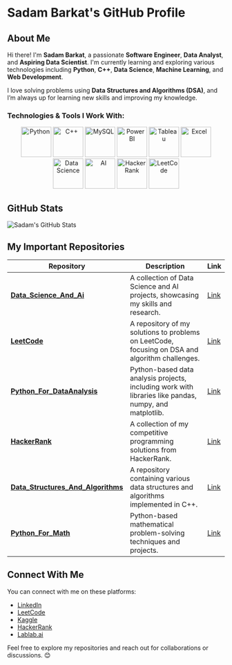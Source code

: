 # Sadam Barkat's GitHub Profile

## About Me

Hi there! I'm **Sadam Barkat**, a passionate **Software Engineer**, **Data Analyst**, and **Aspiring Data Scientist**. I'm currently learning and exploring various technologies including **Python**, **C++**, **Data Science**, **Machine Learning**, and **Web Development**.

I love solving problems using **Data Structures and Algorithms (DSA)**, and I’m always up for learning new skills and improving my knowledge.

### Technologies & Tools I Work With:

<p align="center">
    <img src="https://upload.wikimedia.org/wikipedia/commons/c/c3/Python-logo-notext.svg" alt="Python" width="70" height="70"/>
    <img src="https://upload.wikimedia.org/wikipedia/commons/1/18/ISO_C%2B%2B_Logo.svg" alt="C++" width="70" height="70"/>
    <img src="https://upload.wikimedia.org/wikipedia/commons/6/69/MySQL_logo.svg" alt="MySQL" width="70" height="70"/>
    <img src="https://upload.wikimedia.org/wikipedia/commons/2/29/Power_BI_Logo.svg" alt="Power BI" width="70" height="70"/>
    <img src="https://upload.wikimedia.org/wikipedia/commons/f/f2/Tableau_Logo.png" alt="Tableau" width="70" height="70"/>
    <img src="https://upload.wikimedia.org/wikipedia/commons/5/5e/Microsoft_Excel_2013_logo.svg" alt="Excel" width="70" height="70"/>
    <img src="https://upload.wikimedia.org/wikipedia/commons/a/a7/Data_science_icon.svg" alt="Data Science" width="70" height="70"/>
    <img src="https://upload.wikimedia.org/wikipedia/commons/8/8b/Artificial_Intelligence_Icon.svg" alt="AI" width="70" height="70"/>
    <img src="https://upload.wikimedia.org/wikipedia/commons/0/05/HackerRank_logo.svg" alt="HackerRank" width="70" height="70"/>
    <img src="https://upload.wikimedia.org/wikipedia/commons/e/e3/LeetCode_logo.svg" alt="LeetCode" width="70" height="70"/>
</p>

## GitHub Stats

![Sadam's GitHub Stats](https://github-readme-stats.vercel.app/api?username=Sadam-Barkat&show_icons=true&hide_title=true)

## My Important Repositories

| Repository | Description | Link |
|------------|-------------|------|
| **[Data_Science_And_Ai](https://github.com/Sadam-Barkat/Data_Science_And_Ai)** | A collection of Data Science and AI projects, showcasing my skills and research. | [Link](https://github.com/Sadam-Barkat/Data_Science_And_Ai) |
| **[LeetCode](https://github.com/Sadam-Barkat/LeetCode)** | A repository of my solutions to problems on LeetCode, focusing on DSA and algorithm challenges. | [Link](https://github.com/Sadam-Barkat/LeetCode) |
| **[Python_For_DataAnalysis](https://github.com/Sadam-Barkat/Python_For_DataAnalysis)** | Python-based data analysis projects, including work with libraries like pandas, numpy, and matplotlib. | [Link](https://github.com/Sadam-Barkat/Python_For_DataAnalysis) |
| **[HackerRank](https://github.com/Sadam-Barkat/HackerRank)** | A collection of my competitive programming solutions from HackerRank. | [Link](https://github.com/Sadam-Barkat/HackerRank) |
| **[Data_Structures_And_Algorithms](https://github.com/Sadam-Barkat/Data_Structures_And_Algorithms)** | A repository containing various data structures and algorithms implemented in C++. | [Link](https://github.com/Sadam-Barkat/Data_Structures_And_Algorithms) |
| **[Python_For_Math](https://github.com/Sadam-Barkat/Python_For_Math)** | Python-based mathematical problem-solving techniques and projects. | [Link](https://github.com/Sadam-Barkat/Python_For_Math) |

## Connect With Me

You can connect with me on these platforms:

- [LinkedIn](https://www.linkedin.com/in/sadam-barkat/)
- [LeetCode](https://leetcode.com/Sadam-Barkat/)
- [Kaggle](https://www.kaggle.com/SadamBarkat)
- [HackerRank](https://www.hackerrank.com/SadamBarkat)
- [Lablab.ai](https://www.lablab.ai/profile/Sadam-Barkat)

Feel free to explore my repositories and reach out for collaborations or discussions. 😊
